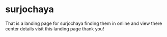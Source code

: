 # surjochaya
That is a landing page for surjochaya finding them in online and view there center details visit this landing page thank you!
